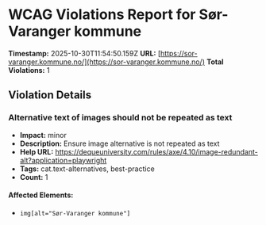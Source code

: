 # WCAG Violations Report for Sør-Varanger kommune

**Timestamp:** 2025-10-30T11:54:50.159Z
**URL:** [https://sor-varanger.kommune.no/](https://sor-varanger.kommune.no/)
**Total Violations:** 1

## Violation Details

### Alternative text of images should not be repeated as text

- **Impact:** minor
- **Description:** Ensure image alternative is not repeated as text
- **Help URL:** https://dequeuniversity.com/rules/axe/4.10/image-redundant-alt?application=playwright
- **Tags:** cat.text-alternatives, best-practice
- **Count:** 1

#### Affected Elements:

- `img[alt="Sør-Varanger kommune"]`
